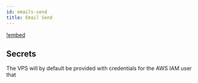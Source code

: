 ```yaml
---
id: emails-send
title: Email Send
---
```


[!embed](./about.md)

## Secrets

The VPS will by default be provided with credentials for the AWS IAM user that